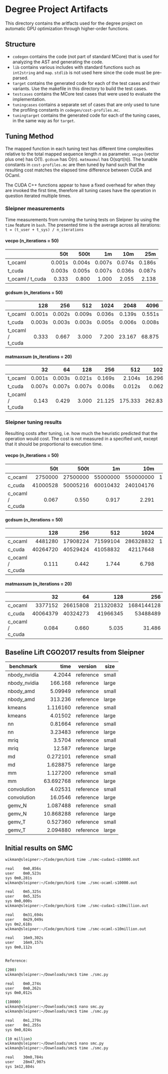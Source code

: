 # Degree Project Artifacts
This directory contains the aritfacts used for the degree project on automatic
GPU optimization through higher-order functions.

## Structure
 - `codegen` contains the code (not part of standard MCore) that is used for
   analyzing the AST and generating the code.
 - `lib` contains various includes with standard functions such as `int2string`
   and `map`. `stdlib` is not used here since the code must be pre-parsed.
 - `target` contains the generated code for each of the test cases and their
   variants. Use the makefile in this directory to build the test cases.
 - `testcases` contains the MCore test cases that were used to evaluate the
   implementation.
 - `tuningcases` contains a separate set of cases that are only used to tune
   the profiling constants in `codegen/cost-profiles.mc`.
 - `tuningtarget` contains the generated code for each of the tuning cases, in
   the same way as for `target`.

## Tuning Method
The mapped function in each tuning test has different time complexities
relative to the total mapped sequence length _n_ as parameter. `vecpo` (vector
plus one) has O(1). `gcdsum` has O(n). `matmaxmul` has O(sqrt(n)). The tunable
constants in `cost-profiles.mc` are then tuned by hand such that the resulting
cost matches the elapsed time difference between CUDA and OCaml.

The CUDA C++ functions appear to have a fixed overhead for when they are
invoked the first time, therefore all tuning cases have the operation in
question iterated multiple times.

### Sleipner measurements
Time measurements from running the tuning tests on Sleipner by using the `time`
feature in `bash`. The presented time is the average across all iterations:
`t = (t_user + t_sys) / n_iterations`

#### vecpo (n_iterations = 50)
|                  | 50t      | 500t     | 1m       | 10m      | 25m      |
|------------------|---------:|---------:|---------:|---------:|---------:|
| t_ocaml          |   0.001s |   0.004s |   0.007s |   0.074s |   0.186s |
| t_cuda           |   0.003s |   0.005s |   0.007s |   0.036s |   0.087s |
| t_ocaml / t_cuda |   0.333  |   0.800  |   1.000  |   2.055  |   2.138  |

#### gcdsum (n_iterations = 50)
|                  | 128      | 256      | 512      | 1024     | 2048     | 4096     | 8192     |
|------------------|---------:|---------:|---------:|---------:|---------:|---------:|---------:|
| t_ocaml          |   0.001s |   0.002s |   0.009s |   0.036s |   0.139s |   0.551s |   2.182s |
| t_cuda           |   0.003s |   0.003s |   0.003s |   0.005s |   0.006s |   0.008s |   0.012s |
| t_ocaml / t_cuda |   0.333  |   0.667  |   3.000  |   7.200  |  23.167  |  68.875  | 181.833  |

#### matmaxsum (n_iterations = 20)
|                  | 32       | 64       | 128      | 256      | 512      | 1024     |
|------------------|---------:|---------:|---------:|---------:|---------:|---------:|
| t_ocaml          |   0.001s |   0.003s |   0.021s |   0.169s |   2.104s |  16.296s |
| t_cuda           |   0.007s |   0.007s |   0.007s |   0.008s |   0.012s |   0.062s |
| t_ocaml / t_cuda |   0.143  |   0.429  |   3.000  |  21.125  | 175.333  | 262.838  |

### Sleipner tuning results
Resulting costs after tuning, i.e. how much the heuristic predicted that the
operation would cost. The cost is not measured in a specified unit, except that
it should be proportional to execution time.

#### vecpo (n_iterations = 50)
|                  | 50t          | 500t         | 1m           | 10m          | 25m          |
|------------------|-------------:|-------------:|-------------:|-------------:|-------------:|
| c_ocaml          |      2750000 |     27500000 |     55000000 |    550000000 |   1375000000 |
| c_cuda           |     41000528 |     50005216 |     60010432 |    240104176 |    540260432 |
| c_ocaml / c_cuda |        0.067 |        0.550 |        0.917 |        2.291 |        2.545 |

#### gcdsum (n_iterations = 50)
|                  | 128          | 256          | 512          | 1024         | 2048         | 4096         | 8192         |
|------------------|-------------:|-------------:|-------------:|-------------:|-------------:|-------------:|-------------:|
| c_ocaml          |      4481280 |     17908224 |     71599104 |    286328832 |   1145180160 |   4580450304 |  18321260544 |
| c_cuda           |     40264720 |     40529424 |     41058832 |     42117648 |     48409120 |     65165872 |    140417632 |
| c_ocaml / c_cuda |        0.111 |        0.442 |        1.744 |        6.798 |       23.656 |       70.289 |      130.477 |

#### matmaxsum (n_iterations = 20)
|                  | 32           | 64           | 128          | 256          | 512          | 1024         |
|------------------|-------------:|-------------:|-------------:|-------------:|-------------:|-------------:|
| c_ocaml          |      3377152 |     26615808 |    211320832 |   1684144128 |  13447462912 | 107476942848 |
| c_cuda           |     40064379 |     40324273 |     41966345 |     53488489 |    139475689 |    803149033 |
| c_ocaml / c_cuda |        0.084 |        0.660 |        5.035 |       31.486 |       96.414 |      133.819 |


## Baseline Lift CGO2017 results from Sleipner
| benchmark|time|version|size|
|----------|---:|-------|----|
| nbody_nvidia|4.2044|reference|small|
| nbody_nvidia|166.168|reference|large|
| nbody_amd|5.09949|reference|small|
| nbody_amd|313.236|reference|large|
| kmeans|1.116160|reference|small|
| kmeans|4.01502|reference|large|
| nn|0.81664|reference|small|
| nn|3.23483|reference|large|
| mriq|3.5704|reference|small|
| mriq|12.587|reference|large|
| md|0.272101|reference|small|
| md|1.628875|reference|large|
| mm|1.127200|reference|small|
| mm|63.692768|reference|large|
| convolution|4.02531|reference|small|
| convolution|16.0546|reference|large|
| gemv_N|1.087488|reference|small|
| gemv_N|10.868288|reference|large|
| gemv_T|0.527360|reference|small|
| gemv_T|2.094880|reference|large|


## Initial results on SMC
```sh
wikman@sleipner:~/Code/gen/bin$ time ./smc-cudax1-s10000.out

real	0m0,856s
user	0m0,523s
sys	0m0,281s
wikman@sleipner:~/Code/gen/bin$ time ./smc-ocaml-s10000.out 

real	0m5,325s
user	0m5,325s
sys	0m0,000s
wikman@sleipner:~/Code/gen/bin$ time ./smc-cudax1-s10million.out 

real	0m31,694s
user	0m29,049s
sys	0m2,618s
wikman@sleipner:~/Code/gen/bin$ time ./smc-ocaml-s10million.out 

real	16m9,302s
user	16m9,157s
sys	0m0,112s


Reference:

(200)
wikman@sleipner:~/Downloads/smc$ time ./smc.py 

real	0m0,274s
user	0m0,262s
sys	0m0,012s

(10000)
wikman@sleipner:~/Downloads/smc$ nano smc.py 
wikman@sleipner:~/Downloads/smc$ time ./smc.py 

real	0m1,279s
user	0m1,255s
sys	0m0,024s

(10 million)
wikman@sleipner:~/Downloads/smc$ nano smc.py 
wikman@sleipner:~/Downloads/smc$ time ./smc.py 

real	30m0,784s
user	28m47,907s
sys	1m12,804s
```
